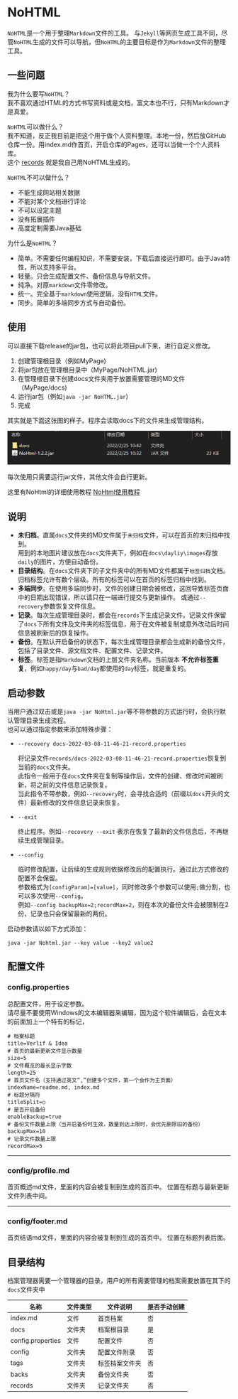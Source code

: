 # NoHTML

`NoHTML`是一个用于整理`Markdown`文件的工具。 与`Jekyll`等网页生成工具不同，尽管`NoHTML`生成的文件可以导航，但`NoHTML`的主要目标是作为`Markdown`文件的整理工具。

## 一些问题

我为什么要写`NoHTML`？  
我不喜欢通过HTML的方式书写资料或是文档，富文本也不行，只有Markdown才是真爱。

`NoHTML`可以做什么？  
我不知道，反正我目前是把这个用于做个人资料整理。本地一份，然后放GitHub仓库一份。用index.md作首页，开启仓库的Pages，还可以当做一个个人资料库。  
这个 [records](https://github.com/Verlif/records) 就是我自己用NoHTML生成的。

`NoHTML`不可以做什么？

* 不能生成网站相关数据
* 不能对某个文档进行评论
* 不可以设定主题
* 没有拓展插件
* 高度定制需要Java基础

为什么是`NoHTML`？

* 简单。不需要任何编程知识，不需要安装，下载后直接运行即可。由于Java特性，所以支持多平台。
* 轻量。只会生成配置文件、备份信息与导航文件。
* 纯净。对原`markdown`文件零修改。
* 统一。完全基于`markdown`使用逻辑，没有`HTML`文件。
* 同步。简单的多端同步方式与自动备份。

## 使用

可以直接下载release的jar包，也可以将此项目pull下来，进行自定义修改。

1. 创建管理根目录（例如MyPage)
2. 将jar包放在管理根目录中（MyPage/NoHTML.jar)
3. 在管理根目录下创建docs文件夹用于放置需要管理的MD文件（MyPage/docs)
4. 运行jar包（例如`java -jar NoHTML.jar`)
5. 完成

其实就是下面这张图的样子。程序会读取docs下的文件来生成管理结构。

![目录结构](imgs/目录结构.png)

每次使用只需要运行jar文件，其他文件会自行更新。

这里有NoHtml的详细使用教程 [NoHtml使用教程](https://verlif.top/records/docs/教程/NoHtml教程/NoHtml的使用与拓展.html)

## 说明

* __未归档__。直属`docs`文件夹的MD文件属于`未归档`文件，可以在首页的未归档中找到。  
  用到的本地图片建议放在`docs`文件夹下，例如在`docs\dayliy\images`存放`daily`的图片，方便自动备份。
* __目录结构__。在`docs`文件夹下的子文件夹中的所有MD文件都属于`标签归档`文档。归档标签允许有数个层级。所有的标签可以在首页的标签归档中找到。
* __多端同步__。在使用多端同步时，文件的创建日期会被修改，这回导致标签页面中的日期出现错误，所以请只在一端进行提交与更新操作。 或通过`--recovery`参数恢复文件信息。
* __记录__。每次生成管理目录时，都会在`records`下生成记录文件。记录文件保留了`docs`下所有文件及文件夹的标签信息，用于在文件被复制或意外改动后时间信息被刷新后的恢复操作。
* __备份__。在默认开启备份的状态下，每次生成管理目录都会生成新的备份文件，包括了目录文件、源文档文件、配置文件、记录文件。
* __标签__。标签是指`Markdown`文档的上层文件夹名称。当前版本 __不允许标签重复__，例如`happy/day`与`bad/day`都使用的`day`标签，就是重复的。

## 启动参数

当用户通过双击或是`java -jar NoHtml.jar`等不带参数的方式运行时，会执行默认管理目录生成流程。  
也可以通过指定参数来添加特殊步骤：

* `--recovery docs-2022-03-08-11-46-21-record.properties`

  将记录文件`records/docs-2022-03-08-11-46-21-record.properties`恢复到当前的`docs`文件夹。  
  此指令一般用于在`docs`文件夹在复制等操作后，文件的创建、修改时间被刷新，将之前的文件信息记录恢复。  
  当此指令不带参数，例如`--recovery`时，会寻找合适的（前缀以`docs`开头的文件）最新修改的文件信息记录来恢复。

* `--exit`

  终止程序。例如`--recovery --exit`
  表示在恢复了最新的文件信息后，不再继续生成管理目录。

* `--config`

  临时修改配置，让后续的生成规则依据修改后的配置执行。通过此方式修改的配置不会保留。  
  参数格式为`[configParam]=[value]`，同时修改多个参数可以使用`;`做分割，也可以多次使用`--config`。  
  例如`--config backupMax=2;recordMax=2`，则在本次的备份文件会被限制在2份，记录也只会保留最新的两份。

启动参数请以如下方式添加：

```shell
java -jar Nohtml.jar --key value --key2 value2
```

## 配置文件

### config.properties

总配置文件，用于设定参数。  
请尽量不要使用Windows的文本编辑器来编辑，因为这个软件编辑后，会在文本的前面加上一个特有的标记，

```properties
# 档案标题
title=Verlif & Idea
# 首页的最新更新文件显示数量
size=5
# 文件概览的最长显示字数
length=25
# 首页文件名（支持通过英文“,”创建多个文件，第一个会作为主页面）
indexName=readme.md, index.md
# 标题分隔符
titleSplit=○
# 是否开启备份
enableBackup=true
# 备份文件数量上限（当开启备份时生效，数量到达上限时，会优先删除旧的备份）
backupMax=10
# 记录文件数量上限
recordMax=5
```

------

### config/profile.md

首页概述md文件，里面的内容会被复制到生成的首页中。 位置在标题与最新更新文件列表中间。

------

### config/footer.md

首页结语md文件，里面的内容会被复制到生成的首页中。 位置在标题列表后面。

## 目录结构

档案管理器需要一个管理器的目录，用户的所有需要管理的档案需要放置在其下的`docs`文件夹中

| 名称                | 文件类型 | 文件说明    | 是否手动创建 |
|-------------------|------|---------|--------|
| index.md          | 文件   | 首页档案    | 否      |
| docs              | 文件夹  | 档案根目录   | 是      |
| config.properties | 文件   | 配置文件    | 否      |
| config            | 文件夹  | 配置文件附录  | 否      |
| tags              | 文件夹  | 标签档案文件夹 | 否      |
| backs             | 文件夹  | 备份文件夹   | 否      |
| records           | 文件夹  | 记录文件夹   | 否      |